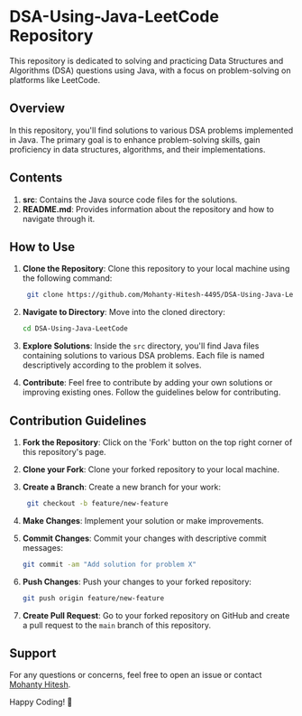 # DSA-Using-Java-LeetCode Repository

This repository is dedicated to solving and practicing Data Structures and Algorithms (DSA) questions using Java, with a focus on problem-solving on platforms like LeetCode.

## Overview

In this repository, you'll find solutions to various DSA problems implemented in Java. The primary goal is to enhance problem-solving skills, gain proficiency in data structures, algorithms, and their implementations.

## Contents

1. **src**: Contains the Java source code files for the solutions.
2. **README.md**: Provides information about the repository and how to navigate through it.

## How to Use

1. **Clone the Repository**: Clone this repository to your local machine using the following command:
   ```bash
    git clone https://github.com/Mohanty-Hitesh-4495/DSA-Using-Java-LeetCode.git
   
2. **Navigate to Directory**: Move into the cloned directory:
   ```bash
   cd DSA-Using-Java-LeetCode

3. **Explore Solutions**: Inside the `src` directory, you'll find Java files containing solutions to various DSA problems. Each file is named descriptively according to the problem it solves.

4. **Contribute**: Feel free to contribute by adding your own solutions or improving existing ones. Follow the guidelines below for contributing.

## Contribution Guidelines

1. **Fork the Repository**: Click on the 'Fork' button on the top right corner of this repository's page.

2. **Clone your Fork**: Clone your forked repository to your local machine.

3. **Create a Branch**: Create a new branch for your work:
   ```bash
    git checkout -b feature/new-feature

4. **Make Changes**: Implement your solution or make improvements.

5. **Commit Changes**: Commit your changes with descriptive commit messages:
   ```bash
   git commit -am "Add solution for problem X"

6. **Push Changes**: Push your changes to your forked repository:
   ```bash
   git push origin feature/new-feature

7. **Create Pull Request**: Go to your forked repository on GitHub and create a pull request to the `main` branch of this repository.

## Support

For any questions or concerns, feel free to open an issue or contact [Mohanty Hitesh](mailto:mohantyhitesh4495@gmail.com).

Happy Coding! 🚀



